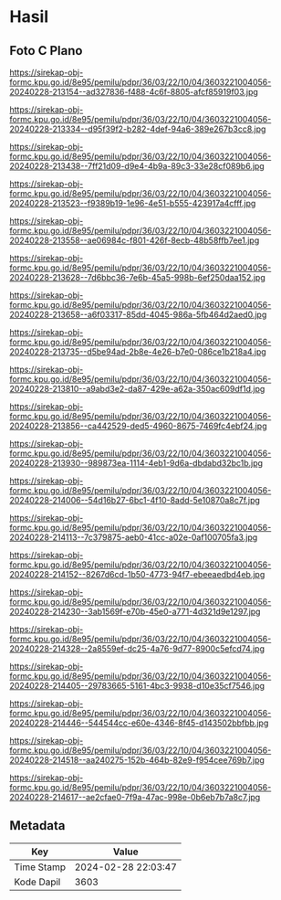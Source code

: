 # Hasil

## Foto C Plano

https://sirekap-obj-formc.kpu.go.id/8e95/pemilu/pdpr/36/03/22/10/04/3603221004056-20240228-213154--ad327836-f488-4c6f-8805-afcf85919f03.jpg

https://sirekap-obj-formc.kpu.go.id/8e95/pemilu/pdpr/36/03/22/10/04/3603221004056-20240228-213334--d95f39f2-b282-4def-94a6-389e267b3cc8.jpg

https://sirekap-obj-formc.kpu.go.id/8e95/pemilu/pdpr/36/03/22/10/04/3603221004056-20240228-213438--7ff21d09-d9e4-4b9a-89c3-33e28cf089b6.jpg

https://sirekap-obj-formc.kpu.go.id/8e95/pemilu/pdpr/36/03/22/10/04/3603221004056-20240228-213523--f9389b19-1e96-4e51-b555-423917a4cfff.jpg

https://sirekap-obj-formc.kpu.go.id/8e95/pemilu/pdpr/36/03/22/10/04/3603221004056-20240228-213558--ae06984c-f801-426f-8ecb-48b58ffb7ee1.jpg

https://sirekap-obj-formc.kpu.go.id/8e95/pemilu/pdpr/36/03/22/10/04/3603221004056-20240228-213628--7d6bbc36-7e6b-45a5-998b-6ef250daa152.jpg

https://sirekap-obj-formc.kpu.go.id/8e95/pemilu/pdpr/36/03/22/10/04/3603221004056-20240228-213658--a6f03317-85dd-4045-986a-5fb464d2aed0.jpg

https://sirekap-obj-formc.kpu.go.id/8e95/pemilu/pdpr/36/03/22/10/04/3603221004056-20240228-213735--d5be94ad-2b8e-4e26-b7e0-086ce1b218a4.jpg

https://sirekap-obj-formc.kpu.go.id/8e95/pemilu/pdpr/36/03/22/10/04/3603221004056-20240228-213810--a9abd3e2-da87-429e-a62a-350ac609df1d.jpg

https://sirekap-obj-formc.kpu.go.id/8e95/pemilu/pdpr/36/03/22/10/04/3603221004056-20240228-213856--ca442529-ded5-4960-8675-7469fc4ebf24.jpg

https://sirekap-obj-formc.kpu.go.id/8e95/pemilu/pdpr/36/03/22/10/04/3603221004056-20240228-213930--989873ea-1114-4eb1-9d6a-dbdabd32bc1b.jpg

https://sirekap-obj-formc.kpu.go.id/8e95/pemilu/pdpr/36/03/22/10/04/3603221004056-20240228-214006--54d16b27-6bc1-4f10-8add-5e10870a8c7f.jpg

https://sirekap-obj-formc.kpu.go.id/8e95/pemilu/pdpr/36/03/22/10/04/3603221004056-20240228-214113--7c379875-aeb0-41cc-a02e-0af100705fa3.jpg

https://sirekap-obj-formc.kpu.go.id/8e95/pemilu/pdpr/36/03/22/10/04/3603221004056-20240228-214152--8267d6cd-1b50-4773-94f7-ebeeaedbd4eb.jpg

https://sirekap-obj-formc.kpu.go.id/8e95/pemilu/pdpr/36/03/22/10/04/3603221004056-20240228-214230--3ab1569f-e70b-45e0-a771-4d321d9e1297.jpg

https://sirekap-obj-formc.kpu.go.id/8e95/pemilu/pdpr/36/03/22/10/04/3603221004056-20240228-214328--2a8559ef-dc25-4a76-9d77-8900c5efcd74.jpg

https://sirekap-obj-formc.kpu.go.id/8e95/pemilu/pdpr/36/03/22/10/04/3603221004056-20240228-214405--29783665-5161-4bc3-9938-d10e35cf7546.jpg

https://sirekap-obj-formc.kpu.go.id/8e95/pemilu/pdpr/36/03/22/10/04/3603221004056-20240228-214446--544544cc-e60e-4346-8f45-d143502bbfbb.jpg

https://sirekap-obj-formc.kpu.go.id/8e95/pemilu/pdpr/36/03/22/10/04/3603221004056-20240228-214518--aa240275-152b-464b-82e9-f954cee769b7.jpg

https://sirekap-obj-formc.kpu.go.id/8e95/pemilu/pdpr/36/03/22/10/04/3603221004056-20240228-214617--ae2cfae0-7f9a-47ac-998e-0b6eb7b7a8c7.jpg


## Metadata

| Key        | Value               |
| ---------- | ------------------- |
| Time Stamp | 2024-02-28 22:03:47 |
| Kode Dapil | 3603                |



